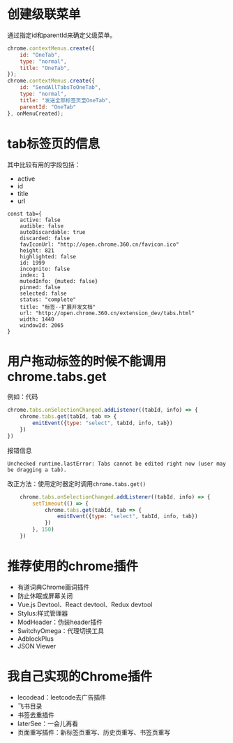 
# 创建级联菜单
通过指定id和parentId来确定父级菜单。  
```js
chrome.contextMenus.create({
    id: "OneTab",
    type: "normal",
    title: "OneTab",
});
chrome.contextMenus.create({
    id: "SendAllTabsToOneTab",
    type: "normal",
    title: "发送全部标签页至OneTab",
    parentId: "OneTab"
}, onMenuCreated);
```

# tab标签页的信息
其中比较有用的字段包括：
* active
* id
* title
* url

```plain
const tab={
    active: false
    audible: false
    autoDiscardable: true
    discarded: false
    favIconUrl: "http://open.chrome.360.cn/favicon.ico"
    height: 821
    highlighted: false
    id: 1999
    incognito: false
    index: 1
    mutedInfo: {muted: false}
    pinned: false
    selected: false
    status: "complete"
    title: "标签--扩展开发文档"
    url: "http://open.chrome.360.cn/extension_dev/tabs.html"
    width: 1440
    windowId: 2065
}
```

# 用户拖动标签的时候不能调用chrome.tabs.get

例如：代码
```js
chrome.tabs.onSelectionChanged.addListener((tabId, info) => {
    chrome.tabs.get(tabId, tab => {
        emitEvent({type: "select", tabId, info, tab})
    })
})
```
报错信息
```plain
Unchecked runtime.lastError: Tabs cannot be edited right now (user may be dragging a tab).
```

改正方法：使用定时器定时调用`chrome.tabs.get()`
```js
    chrome.tabs.onSelectionChanged.addListener((tabId, info) => {
        setTimeout(() => {
            chrome.tabs.get(tabId, tab => {
                emitEvent({type: "select", tabId, info, tab})
            })
        }, 150)
    })
```

# 推荐使用的chrome插件
* 有道词典Chrome画词插件
* 防止休眠或屏幕关闭
* Vue.js Devtool、React devtool、Redux devtool
* Stylus:样式管理器
* ModHeader：伪装header插件
* SwitchyOmega：代理切换工具
* AdblockPlus
* JSON Viewer

# 我自己实现的Chrome插件
* lecodead：leetcode去广告插件
* 飞书目录
* 书签去重插件
* laterSee：一会儿再看
* 页面重写插件：新标签页重写、历史页重写、书签页重写